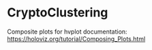 # CryptoClustering

Composite plots for hvplot documentation: https://holoviz.org/tutorial/Composing_Plots.html

